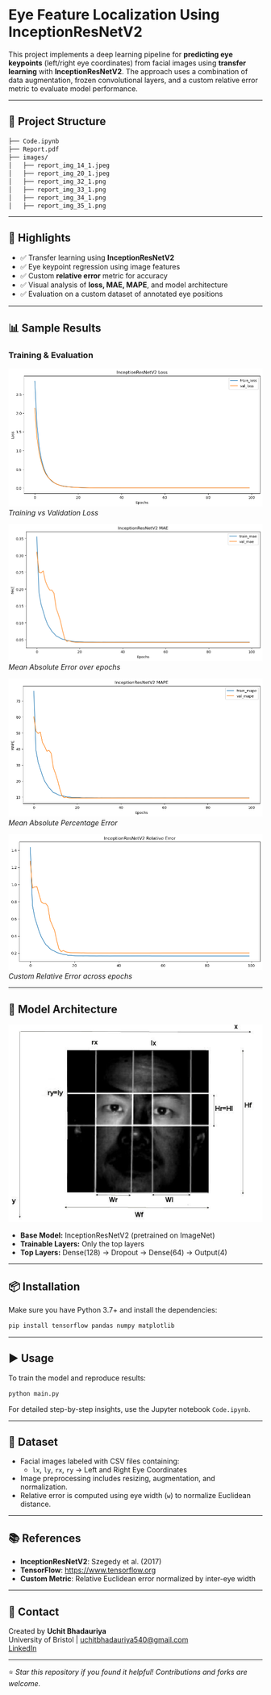 
# Eye Feature Localization Using InceptionResNetV2

This project implements a deep learning pipeline for **predicting eye keypoints** (left/right eye coordinates) from facial images using **transfer learning** with **InceptionResNetV2**. The approach uses a combination of data augmentation, frozen convolutional layers, and a custom relative error metric to evaluate model performance.

---

## 📁 Project Structure

```
├── Code.ipynb
├── Report.pdf
├── images/
│   ├── report_img_14_1.jpeg
│   ├── report_img_20_1.jpeg
│   ├── report_img_32_1.png
│   ├── report_img_33_1.png
│   ├── report_img_34_1.png
│   ├── report_img_35_1.png
```

---

## 🚀 Highlights

- ✅ Transfer learning using **InceptionResNetV2**
- ✅ Eye keypoint regression using image features
- ✅ Custom **relative error** metric for accuracy
- ✅ Visual analysis of **loss, MAE, MAPE**, and model architecture
- ✅ Evaluation on a custom dataset of annotated eye positions

---

## 📊 Sample Results

### Training & Evaluation

![Loss Curve](images/report_img_32_1.png)  
*Training vs Validation Loss*

![MAE Comparison](images/report_img_33_1.png)  
*Mean Absolute Error over epochs*

![MAPE Evaluation](images/report_img_34_1.png)  
*Mean Absolute Percentage Error*

![Relative Error](images/report_img_35_1.png)  
*Custom Relative Error across epochs*

---

## 🧠 Model Architecture

![Model Diagram](images/report_img_20_1.jpeg)

- **Base Model:** InceptionResNetV2 (pretrained on ImageNet)
- **Trainable Layers:** Only the top layers
- **Top Layers:** Dense(128) → Dropout → Dense(64) → Output(4)

---

## 📦 Installation

Make sure you have Python 3.7+ and install the dependencies:

```bash
pip install tensorflow pandas numpy matplotlib
```

---

## ▶️ Usage

To train the model and reproduce results:

```bash
python main.py
```

For detailed step-by-step insights, use the Jupyter notebook `Code.ipynb`.

---

## 📂 Dataset

- Facial images labeled with CSV files containing:
  - `lx`, `ly`, `rx`, `ry` → Left and Right Eye Coordinates
- Image preprocessing includes resizing, augmentation, and normalization.
- Relative error is computed using eye width (`w`) to normalize Euclidean distance.

---

## 📚 References

- **InceptionResNetV2**: Szegedy et al. (2017)
- **TensorFlow**: https://www.tensorflow.org
- **Custom Metric**: Relative Euclidean error normalized by inter-eye width

---

## 👤 Contact

Created by **Uchit Bhadauriya**  
University of Bristol | uchitbhadauriya540@gmail.com  
[LinkedIn](https://www.linkedin.com/in/uchit-bhadauriya-a96478204)

---

⭐️ *Star this repository if you found it helpful! Contributions and forks are welcome.* 
